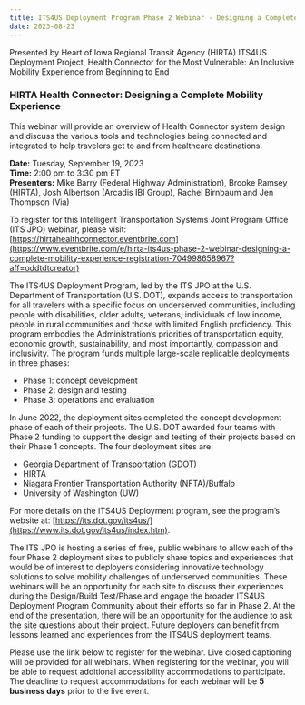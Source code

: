 ```yaml
---
title: ITS4US Deployment Program Phase 2 Webinar - Designing a Complete Mobility Experience
date: 2023-08-23
---
```


Presented by Heart of Iowa Regional Transit Agency (HIRTA) ITS4US Deployment Project, Health Connector for the Most Vulnerable: An Inclusive Mobility Experience from Beginning to End

### **HIRTA Health Connector: Designing a Complete Mobility Experience**

This webinar will provide an overview of Health Connector system design and discuss the various tools and technologies being connected and integrated to help travelers get to and from healthcare destinations.  

**Date:** Tuesday, September 19, 2023  
**Time:** 2:00 pm to 3:30 pm ET  
**Presenters:** Mike Barry (Federal Highway Administration), Brooke Ramsey (HIRTA), Josh Albertson (Arcadis IBI Group), Rachel Birnbaum and Jen Thompson (Via)

To register for this Intelligent Transportation Systems Joint Program Office (ITS JPO) webinar, please visit: [https://hirtahealthconnector.eventbrite.com](https://www.eventbrite.com/e/hirta-its4us-phase-2-webinar-designing-a-complete-mobility-experience-registration-704998658967?aff=oddtdtcreator)

The ITS4US Deployment Program, led by the ITS JPO at the U.S. Department of Transportation (U.S. DOT), expands access to transportation for all travelers with a specific focus on underserved communities, including people with disabilities, older adults, veterans, individuals of low income, people in rural communities and those with limited English proficiency. This program embodies the Administration’s priorities of transportation equity, economic growth, sustainability, and most importantly, compassion and inclusivity. The program funds multiple large-scale replicable deployments in three phases:

-   Phase 1: concept development
-   Phase 2: design and testing
-   Phase 3: operations and evaluation

In June 2022, the deployment sites completed the concept development phase of each of their projects. The U.S. DOT awarded four teams with Phase 2 funding to support the design and testing of their projects based on their Phase 1 concepts. The four deployment sites are:

-   Georgia Department of Transportation (GDOT)
-   HIRTA
-   Niagara Frontier Transportation Authority (NFTA)/Buffalo
-   University of Washington (UW)

For more details on the ITS4US Deployment program, see the program’s website at: [https://its.dot.gov/its4us/](https://www.its.dot.gov/its4us/index.htm).

The ITS JPO is hosting a series of free, public webinars to allow each of the four Phase 2 deployment sites to publicly share topics and experiences that would be of interest to deployers considering innovative technology solutions to solve mobility challenges of underserved communities. These webinars will be an opportunity for each site to discuss their experiences during the Design/Build Test/Phase and engage the broader ITS4US Deployment Program Community about their efforts so far in Phase 2. At the end of the presentation, there will be an opportunity for the audience to ask the site questions about their project. Future deployers can benefit from lessons learned and experiences from the ITS4US deployment teams.

Please use the link below to register for the webinar. Live closed captioning will be provided for all webinars. When registering for the webinar, you will be able to request additional accessibility accommodations to participate. The deadline to request accommodations for each webinar will be **5 business days** prior to the live event.
